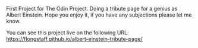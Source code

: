 First Project for The Odin Project. Doing a tribute page for a genius as Albert Einstein.
Hope you enjoy it, if you have any subjections please let me know.

You can see this project live on the following URL:
https://flongstaff.github.io/albert-einstein-tribute-page/


